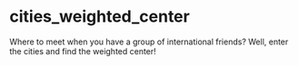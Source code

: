 # cities_weighted_center
Where to meet when you have a group of international friends? Well, enter the cities and find the weighted center!
